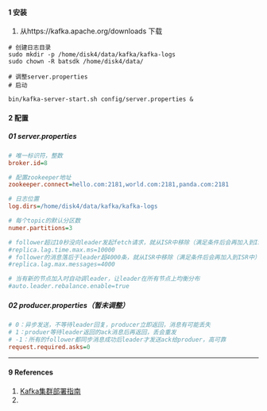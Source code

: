 

#### 1 安装

1. 从https://kafka.apache.org/downloads 下载



```shell
# 创建日志目录
sudo mkdir -p /home/disk4/data/kafka/kafka-logs
sudo chown -R batsdk /home/disk4/data/

# 调整server.properties
# 启动

bin/kafka-server-start.sh config/server.properties &
```



#### 2 配置

##### 01 server.properties

```ini
# 唯一标识符，整数
broker.id=8

# 配置zookeeper地址
zookeeper.connect=hello.com:2181,world.com:2181,panda.com:2181

# 日志位置
log.dirs=/home/disk4/data/kafka/kafka-logs

# 每个topic的默认分区数
numer.partitions=3						

# follower超过10秒没向leader发起fetch请求，就从ISR中移除（满足条件后会再加入到ISR中）
#replica.lag.time.max.ms=10000	
# follower的消息落后于leader超4000条，就从ISR中移除（满足条件后会再加入到ISR中）
#replica.lag.max.messages=4000	

# 当有新的节点加入时自动调leader，让leader在所有节点上均衡分布
#auto.leader.rebalance.enable=true
```



##### 02 producer.properties（暂未调整）

```ini
# 0：异步发送，不等待leader回复，producer立即返回，消息有可能丢失
# 1：produer等待leader返回的ack消息后再返回，丢会重发
# -1：所有的follower都同步消息成功后leader才发送ack给produer，高可靠
request.required.asks=0
```









----

#### 9 References

1. [Kafka集群部署指南](https://ken.io/note/kafka-cluster-deploy-guide)
2. 